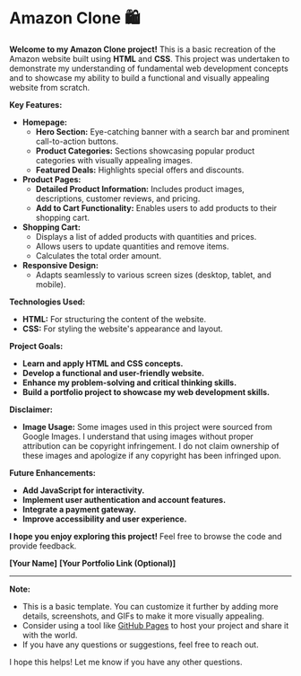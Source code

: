 # Amazon Clone 🛍️

**Welcome to my Amazon Clone project!** This is a basic recreation of the Amazon website built using **HTML** and **CSS**. This project was undertaken to demonstrate my understanding of fundamental web development concepts and to showcase my ability to build a functional and visually appealing website from scratch.

**Key Features:**

* **Homepage:** 
    * **Hero Section:** Eye-catching banner with a search bar and prominent call-to-action buttons.
    * **Product Categories:** Sections showcasing popular product categories with visually appealing images.
    * **Featured Deals:** Highlights special offers and discounts.
* **Product Pages:** 
    * **Detailed Product Information:** Includes product images, descriptions, customer reviews, and pricing.
    * **Add to Cart Functionality:** Enables users to add products to their shopping cart.
* **Shopping Cart:** 
    * Displays a list of added products with quantities and prices.
    * Allows users to update quantities and remove items.
    * Calculates the total order amount.
* **Responsive Design:** 
    * Adapts seamlessly to various screen sizes (desktop, tablet, and mobile).

**Technologies Used:**

* **HTML:** For structuring the content of the website.
* **CSS:** For styling the website's appearance and layout.

**Project Goals:**

* **Learn and apply HTML and CSS concepts.**
* **Develop a functional and user-friendly website.**
* **Enhance my problem-solving and critical thinking skills.**
* **Build a portfolio project to showcase my web development skills.**

**Disclaimer:**

* **Image Usage:** Some images used in this project were sourced from Google Images. I understand that using images without proper attribution can be copyright infringement. I do not claim ownership of these images and apologize if any copyright has been infringed upon.

**Future Enhancements:**

* **Add JavaScript for interactivity.**
* **Implement user authentication and account features.**
* **Integrate a payment gateway.**
* **Improve accessibility and user experience.**

**I hope you enjoy exploring this project!** Feel free to browse the code and provide feedback.

**[Your Name]**
**[Your Portfolio Link (Optional)]**

---

**Note:**

* This is a basic template. You can customize it further by adding more details, screenshots, and GIFs to make it more visually appealing.
* Consider using a tool like [GitHub Pages](https://pages.github.com/) to host your project and share it with the world.
* If you have any questions or suggestions, feel free to reach out.

I hope this helps! Let me know if you have any other questions.
